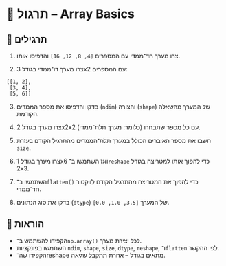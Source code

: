 # 📘 תרגול – Array Basics

## 🧪 תרגילים

1. צרו מערך חד־ממדי עם המספרים `[4, 8, 12, 16]` והדפיסו אותו.

2. צרו מערך דו־ממדי בגודל 3x2 עם המספרים:
```
[[1, 2],
 [3, 4],
 [5, 6]]
```

3. בדקו והדפיסו את מספר הממדים (`ndim`) והצורה (`shape`) של המערך מהשאלה הקודמת.

4. צרו מערך בגודל 2x2x2 (כלומר: מערך תלת־ממדי) עם כל מספר שתבחרו.

5. חשבו את מספר האיברים הכולל במערך תלת־הממדים מהתרגיל הקודם בעזרת `size`.

6. צרו מערך בגודל 1x6 ואז השתמשו ב־`reshape` כדי להפוך אותו למטריצה בגודל 2x3.

7. השתמשו ב־`flatten()` כדי להפוך את המטריצה מהתרגיל הקודם לווקטור חד־ממדי.

8. בדקו את סוג הנתונים (`dtype`) של המערך `[3.5, 1.0, 0.0]`.

## 📌 הוראות

- הקפידו להשתמש ב־`np.array()` לכל יצירת מערך.
- השתמשו בפונקציות `ndim`, `shape`, `size`, `dtype`, `reshape`, ו־`flatten` לפי ההקשר.
- הקפידו שה־reshape מתאים בגודל – אחרת תתקבל שגיאה.
